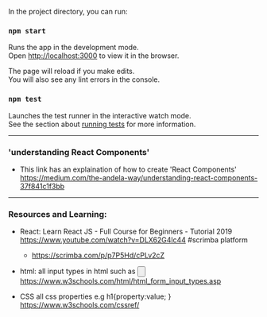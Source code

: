 
In the project directory, you can run:

### `npm start`

Runs the app in the development mode.<br />
Open [http://localhost:3000](http://localhost:3000) to view it in the browser.

The page will reload if you make edits.<br />
You will also see any lint errors in the console.

### `npm test`

Launches the test runner in the interactive watch mode.<br />
See the section about [running tests](https://facebook.github.io/create-react-app/docs/running-tests) for more information.
____________________________________________________________
### 'understanding React Components'
- This link has an explaination of how to create 'React Components'
https://medium.com/the-andela-way/understanding-react-components-37f841c1f3bb

_______________________________________________________________
### Resources and Learning:
- React:
  Learn React JS - Full Course for Beginners - Tutorial 2019
  https://www.youtube.com/watch?v=DLX62G4lc44
  #scrimba platform 
  - https://scrimba.com/p/p7P5Hd/cPLv2cZ

- html:
  all input types in html such as <input type="button">
  https://www.w3schools.com/html/html_form_input_types.asp

- CSS
  all css properties e.g  h1{property:value; }
  https://www.w3schools.com/cssref/

